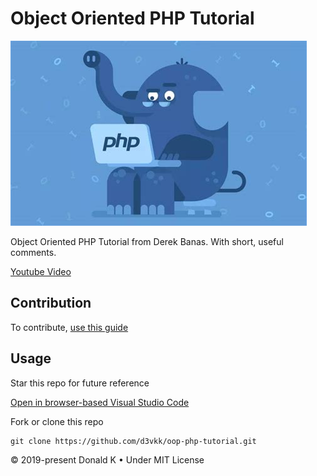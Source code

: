 # Object Oriented PHP Tutorial

![PHP Elephant](https://github.com/d3vkk/oop-php-tutorial/blob/master/php-elephant.png)

Object Oriented PHP Tutorial from Derek Banas. With short, useful comments.

[Youtube Video](https://www.youtube.com/watch?v=5YaF8xTmxs4)

## Contribution

To contribute, [use this guide](https://github.com/d3vkk/open-source/blob/master/CONTRIBUTING.md)

## Usage

Star this repo for future reference

[Open in browser-based Visual Studio Code](https://vscode.dev//github/d3vkk/oop-php-tutorial)

Fork or clone this repo
```
git clone https://github.com/d3vkk/oop-php-tutorial.git
```

© 2019-present Donald K • Under MIT License
